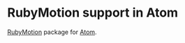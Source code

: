 # RubyMotion support in Atom

[RubyMotion](http://www.rubymotion.com) package for [Atom](https://atom.io).
